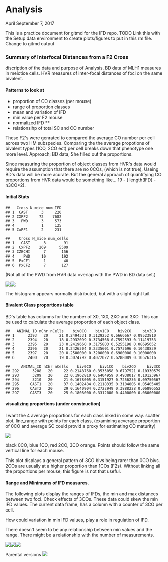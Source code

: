Analysis
================
April
September 7, 2017

This is a practice document for gitmd for the IFD repo. TODO Link this with the Setup data environment to create plots/figures to put in this rm file. Change to gitmd output

### Summary of Interfocal Distances from a F2 Cross

discription of the data and purpose of Analysis. BD data of MLH1 measures in meiotice cells. HVR measures of inter-focal distances of foci on the same bivalent.

#### Patterns to look at

-   proportion of CO classes (per mouse)
-   range of proportion classes
-   mean and variation of IFD
-   min value per F2 mouse
-   normalized IFD \*\*
-   relationsihp of total SC and CO number

These F2's were genrated to compared the average CO number per cell across two HM subspecies. Comparing the the average propotions of bivalent types (1CO, 2CO ect) per cell breaks down that phenotype one more level. Approach; BD data, She filled out the proportions.

Since measuring the proportion of object classes from HVR's data would require the assumption that there are no 0COs, (which is not true), Useing BD's data will be more acurate. But the general approach of quantifying CO proportions from HVR data would be something like... 19 - ( length(IFD) - n3CO\*2).

#### Initial Stats

    ##   Cross N_mice num_IFD
    ## 1  CAST      3     220
    ## 2 CXPF2     72    7682
    ## 3   PWD      3     573
    ## 4            1     125
    ## 5 CxPF1      2     231

    ##    Cross N_mice num_cells
    ## 1   CAST      3        91
    ## 2  CxPF2    269      5509
    ## 3 CZECHI      7       156
    ## 4    PWD     10       192
    ## 5  PxCF1      1        40
    ## 6  PxCF2      7       127

(Not all of the PWD from HVR data overlap with the PWD in BD data set.)

![](Analysis_md_files/figure-markdown_github-ascii_identifiers/histIFD-1.png)![](Analysis_md_files/figure-markdown_github-ascii_identifiers/histIFD-2.png)

The histogram appears normally distributed, but with a slight right tail.

#### Bivalent Class proportions table

BD's table has columns for the number of X0, 1X0, 2XO and 3XO. This can be used to calculate the average proportion of each object class.

    ##   ANIMAL_ID nChr nCells    biv0CO    biv1CO    biv2CO     biv3CO
    ## 1      2393   20     21 0.2494331 0.3129252 0.6666667 0.09523810
    ## 2      2394   20     18 0.2932099 0.3734568 0.7592593 0.11419753
    ## 3      2395   20     23 0.2419660 0.3175803 0.5255198 0.08695652
    ## 4      2396   20     21 0.2426304 0.2335601 0.7573696 0.10430839
    ## 5      2397   20     20 0.2500000 0.3200000 0.6900000 0.10000000
    ## 6      2400   20     19 0.3074792 0.4072022 0.6288089 0.10526316

    ##     ANIMAL_ID nChr nCells    biv0CO    biv1CO    biv2CO     biv3CO
    ## 292      3208   20     22 0.2148760 0.3533058 0.6797521 0.10330579
    ## 293      3209   20     22 0.1962810 0.6404959 0.4938017 0.10123967
    ## 294      3210   20     21 0.1678005 0.3151927 0.7256236 0.09750567
    ## 295     CAST1   20     37 0.1402484 0.2118335 0.3184806 0.05405405
    ## 296     CAST2   20     29 0.1640904 0.2722949 0.3888228 0.06896552
    ## 297     CAST3   20     25 0.1808000 0.3312000 0.4400000 0.08000000

#### visualizing proportions (under construction)

I want the 4 average proportions for each class inked in some way. scatter plot, line\_range with points for each class, (examining acverage proportion of 0CO and average SC could provid a proxy for estimating CO maturity)

![](Analysis_md_files/figure-markdown_github-ascii_identifiers/unnamed-chunk-1-1.png)

black 0CO, blue 1CO, red 2CO, 3CO orange. Points should follow the same vertical line for each mouse.

This plot displays a general pattern of 3CO bivs being rarer than 0CO bivs. 2COs are usually at a higher proportion than 1COs (F2s). Without linking all the proportions per mouse, this figure is not that useful.

#### Range and Minimums of IFD measures.

The following plots display the ranges of IFDs, the min and max distances between two foci. Check effects of 3COs. These data could skew the min IFD values. The current data frame, has a column with a counter of 3CO per cell.

How could variation in min IFD values, play a role in regulation of IFD.

There doesn't seem to be any relationship between min values and the range. There might be a relationship with the number of measurements.

![](Analysis_md_files/figure-markdown_github-ascii_identifiers/unnamed-chunk-2-1.png)![](Analysis_md_files/figure-markdown_github-ascii_identifiers/unnamed-chunk-2-2.png)![](Analysis_md_files/figure-markdown_github-ascii_identifiers/unnamed-chunk-2-3.png)

Parental versions ![](Analysis_md_files/figure-markdown_github-ascii_identifiers/unnamed-chunk-3-1.png)
